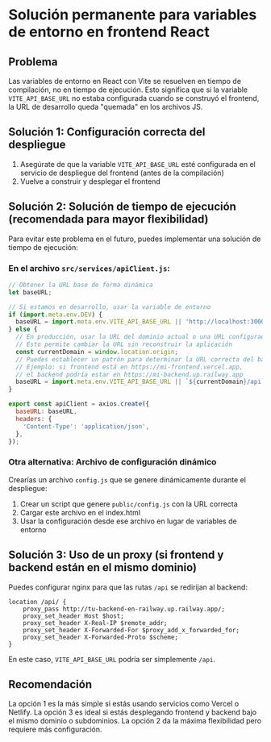 # Solución permanente para variables de entorno en frontend React

## Problema
Las variables de entorno en React con Vite se resuelven en tiempo de compilación, no en tiempo de ejecución.
Esto significa que si la variable `VITE_API_BASE_URL` no estaba configurada cuando se construyó el frontend, la URL de desarrollo queda "quemada" en los archivos JS.

## Solución 1: Configuración correcta del despliegue
1. Asegúrate de que la variable `VITE_API_BASE_URL` esté configurada en el servicio de despliegue del frontend (antes de la compilación)
2. Vuelve a construir y desplegar el frontend

## Solución 2: Solución de tiempo de ejecución (recomendada para mayor flexibilidad)
Para evitar este problema en el futuro, puedes implementar una solución de tiempo de ejecución:

### En el archivo `src/services/apiClient.js`:

```javascript
// Obtener la URL base de forma dinámica
let baseURL;

// Si estamos en desarrollo, usar la variable de entorno
if (import.meta.env.DEV) {
  baseURL = import.meta.env.VITE_API_BASE_URL || 'http://localhost:3000/api';
} else {
  // En producción, usar la URL del dominio actual o una URL configurada
  // Esto permite cambiar la URL sin reconstruir la aplicación
  const currentDomain = window.location.origin;
  // Puedes establecer un patrón para determinar la URL correcta del backend
  // Ejemplo: si frontend está en https://mi-frontend.vercel.app, 
  // el backend podría estar en https://mi-backend.up.railway.app
  baseURL = import.meta.env.VITE_API_BASE_URL || `${currentDomain}/api`;
}

export const apiClient = axios.create({
  baseURL: baseURL,
  headers: {
    'Content-Type': 'application/json',
  },
});
```

### Otra alternativa: Archivo de configuración dinámico
Crearías un archivo `config.js` que se genere dinámicamente durante el despliegue:

1. Crear un script que genere `public/config.js` con la URL correcta
2. Cargar este archivo en el index.html
3. Usar la configuración desde ese archivo en lugar de variables de entorno

## Solución 3: Uso de un proxy (si frontend y backend están en el mismo dominio)
Puedes configurar nginx para que las rutas `/api` se redirijan al backend:

```nginx
location /api/ {
    proxy_pass http://tu-backend-en-railway.up.railway.app/;
    proxy_set_header Host $host;
    proxy_set_header X-Real-IP $remote_addr;
    proxy_set_header X-Forwarded-For $proxy_add_x_forwarded_for;
    proxy_set_header X-Forwarded-Proto $scheme;
}
```

En este caso, `VITE_API_BASE_URL` podría ser simplemente `/api`.

## Recomendación
La opción 1 es la más simple si estás usando servicios como Vercel o Netlify.
La opción 3 es ideal si estás desplegando frontend y backend bajo el mismo dominio o subdominios.
La opción 2 da la máxima flexibilidad pero requiere más configuración.